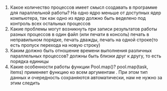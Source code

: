 1) Какое количество процессов имеет смысл создавать в программе для параллельной работы?
На одно ядро меньше от доступных ядер компьютера, так как одно из ядер должно быть веделено под контроль всех остальных процессов
2) Какие проблемы могут возникнуть при записи результатов работы разных процессов в один файл (или печати в консоль)
печать в неправильном порядке, печать дважды, печать на одной строке(то есть пропуск перехода на новую строку)
3) Каким должно быть отношение времени выполнения различных параллельных процессов?
должны быть близки друг к другу, то есть порядка единицы
4) Какие особенности работы функции Pool.map()?
pool.map(task, items) применяет функцию ко всем аргументам . При этом тип данных и очередность сохраняются автоматически, нам не нужно за этим следить
